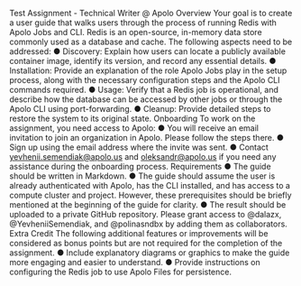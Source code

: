 Test Assignment - Technical Writer @
Apolo
Overview
Your goal is to create a user guide that walks users through the process of running Redis with
Apolo Jobs and CLI.
Redis is an open-source, in-memory data store commonly used as a database and cache.
The following aspects need to be addressed:
● Discovery: Explain how users can locate a publicly available container image, identify
its version, and record any essential details.
● Installation: Provide an explanation of the role Apolo Jobs play in the setup process,
along with the necessary configuration steps and the Apolo CLI commands required.
● Usage: Verify that a Redis job is operational, and describe how the database can be
accessed by other jobs or through the Apolo CLI using port-forwarding.
● Cleanup: Provide detailed steps to restore the system to its original state.
Onboarding
To work on the assignment, you need access to Apolo:
● You will receive an email invitation to join an organization in Apolo. Please follow the
steps there.
● Sign up using the email address where the invite was sent.
● Contact yevhenii.semendiak@apolo.us and oleksandr@apolo.us if you need any
assistance during the onboarding process.
Requirements
● The guide should be written in Markdown.
● The guide should assume the user is already authenticated with Apolo, has the CLI
installed, and has access to a compute cluster and project. However, these prerequisites
should be briefly mentioned at the beginning of the guide for clarity.
● The result should be uploaded to a private GitHub repository. Please grant access to
@dalazx, @YevheniiSemendiak, and @polinasndbx by adding them as
collaborators.
Extra Credit
The following additional features or improvements will be considered as bonus points but are
not required for the completion of the assignment.
● Include explanatory diagrams or graphics to make the guide more engaging and easier
to understand.
● Provide instructions on configuring the Redis job to use Apolo Files for persistence.